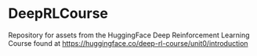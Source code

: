 # DeepRLCourse
Repository for assets from the HuggingFace Deep Reinforcement Learning Course found at https://huggingface.co/deep-rl-course/unit0/introduction
